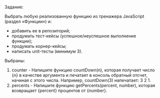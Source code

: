 Задание:

Выбрать любую реализованную функцию из тренажера JavaScript (раздел «Функции») и:
- добавить ее в репозиторий;
- продумать тест-кейсы (успешное/неуспешное выполнение функции);
- продумать корнер-кейсы; 
- написать unit-тесты (минимум 3).

Выбраны:
1. counter - Напишите функцию countDown(n), которая получает число {n} в качестве аргумента и печатает в консоль обратный отсчет, 
начиная с этого числа. Например, countDown(3) напечатает: 3 2 1.
2. percents - Напишите функцию getPercents(percent, number), которая возвращает {percent} процентов от {number}.
